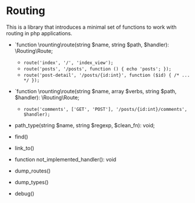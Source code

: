 # Routing

This is a library that introduces a minimal set of functions to work with routing in php applications.

 - `function \rounting\route(string $name, string $path, $handler): \Routing\Route;
   - `route('index', '/', 'index_view');`
   - `route('posts', '/posts', function () { echo 'posts'; });`
   - `route('post-detail', '/posts/{id:int}', function ($id) { /* ... */ });`

 - `function  \rounting\route(string $name, array $verbs, string $path, $handler): \Routing\Route;
   - `route('comments', ['GET', 'POST'], '/posts/{id:int}/comments', $handler);`

 - path_type(string $name, string $regexp, $clean_fn): void;    
 - find()
 - link_to()
 - function not_implemented_handler(): void
 - dump_routes()
 - dump_types()
 - debug()